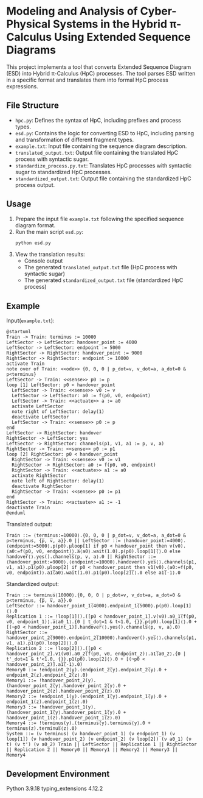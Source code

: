 # Modeling and Analysis of Cyber-Physical Systems in the Hybrid π-Calculus Using Extended Sequence Diagrams
This project implements a tool that converts Extended Sequence Diagram (ESD) into Hybrid π-Calculus (HpC) processes. The tool parses ESD written in a specific format and translates them into formal HpC process expressions.

## File Structure

- `hpc.py`: Defines the syntax of HpC, including prefixes and process types.
- `esd.py`: Contains the logic for converting ESD to HpC, including parsing and transformation of different fragment types.
- `example.txt`: Input file containing the sequence diagram description.
- `translated_output.txt`: Output file containing the translated HpC process with syntactic sugar.
- `standardize_process.py.txt`: Translates HpC processes with syntactic sugar to standardized HpC processes.
- `standardized_output.txt`: Output file containing the standardized HpC process output.

## Usage

1. Prepare the input file `example.txt` following the specified sequence diagram format.
2. Run the main script `esd.py`:
   ```bash
   python esd.py
   ```
3. View the translation results:
   - Console output
   - The generated `translated_output.txt` file (HpC process with syntactic sugar)
   - The generated `standardized_output.txt` file (standardized HpC process)

## Example

Input(`example.txt`):
```
@startuml
Train -> Train: terminus := 10000
LeftSector -> LeftSector: handover_point := 4000
LeftSector -> LeftSector: endpoint := 5000
RightSector -> RightSector: handover_point := 9000
RightSector -> RightSector: endpoint := 10000
activate Train
note over of Train: <<ode>> {0, 0, 0 | p_dot=v, v_dot=a, a_dot=0 & p<terminus}
LeftSector -> Train: <<sense>> p0 := p
loop [1] LeftSector: p0 < handover_point
  LeftSector -> Train: <<sense>> v0 := v
  LeftSector -> LeftSector: a0 := f(p0, v0, endpoint)
  LeftSector -> Train: <<actuate>> a := a0
  activate LeftSector
  note right of LeftSector: delay(1)
  deactivate LeftSector
  LeftSector -> Train: <<sense>> p0 := p
end
LeftSector -> RightSector: handover
RightSector -> LeftSector: yes
LeftSector -> RightSector: channels(p1, v1, a1 := p, v, a)
RightSector -> Train: <<sense>> p0 := p1
loop [2] RightSector: p0 < handover_point
  RightSector -> Train: <<sense>> v0 := v1
  RightSector -> RightSector: a0 := f(p0, v0, endpoint)
  RightSector -> Train: <<actuate>> a1 := a0
  activate RightSector
  note left of RightSector: delay(1)
  deactivate RightSector
  RightSector -> Train: <<sense>> p0 := p1
end
RightSector -> Train: <<actuate>> a1 := -1
deactivate Train
@enduml
```

Translated output:
```
Train ::= ⟨terminus:=10000⟩.{0, 0, 0 | p_dot=v, v_dot=a, a_dot=0 & p<terminus, {p̅, v̅, a}}.0 || LeftSector ::= ⟨handover_point:=4000⟩.⟨endpoint:=5000⟩.p(p0).μloop[1] if p0 < handover_point then v(v0).⟨a0:=f(p0, v0, endpoint)⟩.a̅⟨a0⟩.wait(1.0).p(p0).loop[1]̅⟨⟩.0 else handover̅⟨⟩.yes().channels̅⟨p, v, a⟩.0 || RightSector ::= ⟨handover_point:=9000⟩.⟨endpoint:=10000⟩.handover().yes̅⟨⟩.channels(p1, v1, a1).p1(p0).μloop[2] if p0 < handover_point then v1(v0).⟨a0:=f(p0, v0, endpoint)⟩.a1̅⟨a0⟩.wait(1.0).p1(p0).loop[2]̅⟨⟩.0 else a1̅⟨-1⟩.0
```

Standardized output:
```
Train ::= terminus̅⟨10000⟩.{0, 0, 0 | p_dot=v, v_dot=a, a_dot=0 & p<terminus, {p̅, v̅, a}}.0
LeftSector ::= handover_point_1̅⟨4000⟩.endpoint_1̅⟨5000⟩.p(p0).loop[1]⟨⟩.0
Replication 1 ::= !loop[1]().([p0 < handover_point_1].v(v0).a0_1̅⟨f(p0, v0, endpoint_1)⟩.a̅⟨a0_1⟩.{0 | t_dot=1 & t<1.0, {}}.p(p0).loop[1]⟨⟩.0 + [(¬p0 < handover_point_1)].handover̅⟨⟩.yes().channels̅⟨p, v, a⟩.0)
RightSector ::= handover_point_2̅⟨9000⟩.endpoint_2̅⟨10000⟩.handover().yes̅⟨⟩.channels(p1, v1, a1).p1(p0).loop[2]⟨⟩.0
Replication 2 ::= !loop[2]().([p0 < handover_point_2].v1(v0).a0_2̅⟨f(p0, v0, endpoint_2)⟩.a1̅⟨a0_2⟩.{0 | t'_dot=1 & t'<1.0, {}}.p1(p0).loop[2]⟨⟩.0 + [(¬p0 < handover_point_2)].a1̅⟨-1⟩.0)
Memory0 ::= !endpoint_2(y).(endpoint_2̅⟨y⟩.endpoint_2̅⟨y⟩.0 + endpoint_2(z).endpoint_2̅⟨z⟩.0)
Memory1 ::= !handover_point_2(y).(handover_point_2̅⟨y⟩.handover_point_2̅⟨y⟩.0 + handover_point_2(z).handover_point_2̅⟨z⟩.0)
Memory2 ::= !endpoint_1(y).(endpoint_1̅⟨y⟩.endpoint_1̅⟨y⟩.0 + endpoint_1(z).endpoint_1̅⟨z⟩.0)
Memory3 ::= !handover_point_1(y).(handover_point_1̅⟨y⟩.handover_point_1̅⟨y⟩.0 + handover_point_1(z).handover_point_1̅⟨z⟩.0)
Memory4 ::= !terminus(y).(terminus̅⟨y⟩.terminus̅⟨y⟩.0 + terminus(z).terminus̅⟨z⟩.0)
System ::= (ν terminus) (ν handover_point_1) (ν endpoint_1) (ν loop[1]) (ν handover_point_2) (ν endpoint_2) (ν loop[2]) (ν a0_1) (ν t) (ν t') (ν a0_2) Train || LeftSector || Replication 1 || RightSector || Replication 2 || Memory0 || Memory1 || Memory2 || Memory3 || Memory4
```
## Development Environment

Python 3.9.18
typing_extensions   4.12.2
